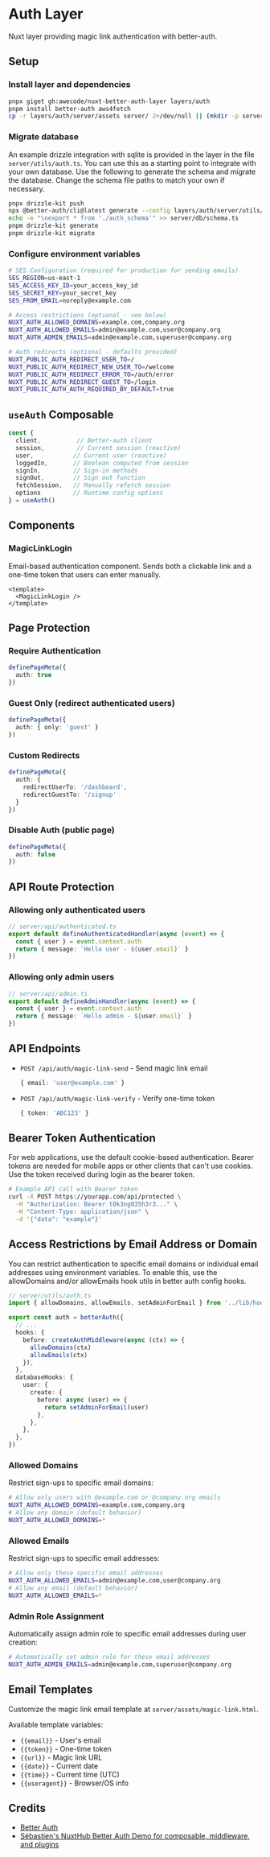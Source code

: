 # Auth Layer

Nuxt layer providing magic link authentication with better-auth.

## Setup

### Install layer and dependencies

```bash
pnpx giget gh:awecode/nuxt-better-auth-layer layers/auth
pnpm install better-auth aws4fetch
cp -r layers/auth/server/assets server/ 2>/dev/null || (mkdir -p server && cp -r layers/auth/server/assets server/)
```

### Migrate database

An example drizzle integration with sqlite is provided in the layer in the file `server/utils/auth.ts`. You can use this as a starting point to integrate with your own database. Use the following to generate the schema and migrate the database. Change the schema file paths to match your own if necessary.

```bash
pnpx drizzle-kit push
npx @better-auth/cli@latest generate --config layers/auth/server/utils/auth.ts --output server/db/auth_schema.ts --yes
echo -e "\nexport * from './auth_schema'" >> server/db/schema.ts
pnpm drizzle-kit generate
pnpm drizzle-kit migrate
```

### Configure environment variables

```bash
# SES Configuration (required for production for sending emails)
SES_REGION=us-east-1
SES_ACCESS_KEY_ID=your_access_key_id
SES_SECRET_KEY=your_secret_key
SES_FROM_EMAIL=noreply@example.com

# Access restrictions (optional - see below)
NUXT_AUTH_ALLOWED_DOMAINS=example.com,company.org
NUXT_AUTH_ALLOWED_EMAILS=admin@example.com,user@company.org
NUXT_AUTH_ADMIN_EMAILS=admin@example.com,superuser@company.org

# Auth redirects (optional - defaults provided)
NUXT_PUBLIC_AUTH_REDIRECT_USER_TO=/
NUXT_PUBLIC_AUTH_REDIRECT_NEW_USER_TO=/welcome
NUXT_PUBLIC_AUTH_REDIRECT_ERROR_TO=/auth/error
NUXT_PUBLIC_AUTH_REDIRECT_GUEST_TO=/login
NUXT_PUBLIC_AUTH_AUTH_REQUIRED_BY_DEFAULT=true
```

## `useAuth` Composable

```ts
const { 
  client,          // Better-auth client
  session,         // Current session (reactive)
  user,           // Current user (reactive)
  loggedIn,       // Boolean computed from session
  signIn,         // Sign-in methods
  signOut,        // Sign out function
  fetchSession,   // Manually refetch session
  options         // Runtime config options
} = useAuth()
```

## Components

### MagicLinkLogin
Email-based authentication component. Sends both a clickable link and a one-time token that users can enter manually.

```vue
<template>
  <MagicLinkLogin />
</template>
```

## Page Protection

### Require Authentication
```ts
definePageMeta({
  auth: true
})
```

### Guest Only (redirect authenticated users)
```ts
definePageMeta({
  auth: { only: 'guest' }
})
```

### Custom Redirects
```ts
definePageMeta({
  auth: {
    redirectUserTo: '/dashboard',
    redirectGuestTo: '/signup'
  }
})
```

### Disable Auth (public page)
```ts
definePageMeta({
  auth: false
})
```

## API Route Protection

### Allowing only authenticated users

```ts
// server/api/authenticated.ts
export default defineAuthenticatedHandler(async (event) => {
  const { user } = event.context.auth
  return { message: `Hello user - ${user.email}` }
})
```

### Allowing only admin users

```ts
// server/api/admin.ts
export default defineAdminHandler(async (event) => {
  const { user } = event.context.auth
  return { message: `Hello admin - ${user.email}` }
})
```

## API Endpoints

- `POST /api/auth/magic-link-send` - Send magic link email
  ```ts
  { email: 'user@example.com' }
  ```

- `POST /api/auth/magic-link-verify` - Verify one-time token
  ```ts
  { token: 'ABC123' }
  ```

## Bearer Token Authentication

For web applications, use the default cookie-based authentication. Bearer tokens are needed for mobile apps or other clients that can't use cookies. Use the token received during login as the bearer token.

```bash
# Example API call with Bearer token
curl -X POST https://yourapp.com/api/protected \
  -H "Authorization: Bearer t0k3ng035h3r3..." \
  -H "Content-Type: application/json" \
  -d '{"data": "example"}'
```

## Access Restrictions by Email Address or Domain

You can restrict authentication to specific email domains or individual email addresses using environment variables. To enable this, use the allowDomains and/or allowEmails hook utils in better auth config hooks.

```ts
// server/utils/auth.ts
import { allowDomains, allowEmails, setAdminForEmail } from '../lib/hook-utils'

export const auth = betterAuth({
  // ...
  hooks: {
    before: createAuthMiddleware(async (ctx) => {
      allowDomains(ctx)
      allowEmails(ctx)
    }),
  },
  databaseHooks: {
    user: {
      create: {
        before: async (user) => {
          return setAdminForEmail(user)
        },
      },
    },
  },
})
```

### Allowed Domains
Restrict sign-ups to specific email domains:

```bash
# Allow only users with @example.com or @company.org emails
NUXT_AUTH_ALLOWED_DOMAINS=example.com,company.org
# Allow any domain (default behavior)
NUXT_AUTH_ALLOWED_DOMAINS=*
```

### Allowed Emails
Restrict sign-ups to specific email addresses:

```bash
# Allow only these specific email addresses
NUXT_AUTH_ALLOWED_EMAILS=admin@example.com,user@company.org
# Allow any email (default behavior)
NUXT_AUTH_ALLOWED_EMAILS=*
```

### Admin Role Assignment
Automatically assign admin role to specific email addresses during user creation:

```bash
# Automatically set admin role for these email addresses
NUXT_AUTH_ADMIN_EMAILS=admin@example.com,superuser@company.org
```


## Email Templates

Customize the magic link email template at `server/assets/magic-link.html`.

Available template variables:
- `{{email}}` - User's email
- `{{token}}` - One-time token
- `{{url}}` - Magic link URL
- `{{date}}` - Current date
- `{{time}}` - Current time (UTC)
- `{{useragent}}` - Browser/OS info

## Credits

- [Better Auth](https://github.com/better-auth/better-auth)
- [Sébastien's NuxtHub Better Auth Demo for composable, middleware, and plugins](https://github.com/atinux/nuxthub-better-auth)